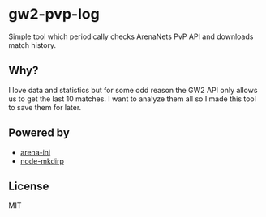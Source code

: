 # gw2-pvp-log

Simple tool which periodically checks ArenaNets PvP API and downloads match history.

## Why?

I love data and statistics but for some odd reason the GW2 API only allows us to get the last 10 matches. I want to analyze them all so I made this tool to save them for later.

## Powered by

* [arena-ini](https://github.com/arenanet/arena-ini)
* [node-mkdirp](https://github.com/substack/node-mkdirp)

## License

MIT
